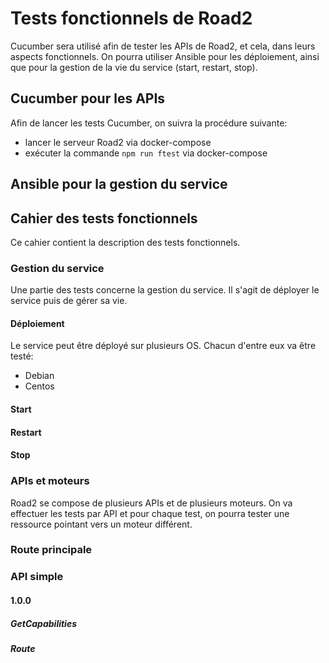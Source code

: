 # Tests fonctionnels de Road2

Cucumber sera utilisé afin de tester les APIs de Road2, et cela, dans leurs aspects fonctionnels. On pourra utiliser Ansible pour les déploiement, ainsi que pour la gestion de la vie du service (start, restart, stop). 

## Cucumber pour les APIs

Afin de lancer les tests Cucumber, on suivra la procédure suivante:
- lancer le serveur Road2 via docker-compose 
- exécuter la commande `npm run ftest` via docker-compose

## Ansible pour la gestion du service

## Cahier des tests fonctionnels 

Ce cahier contient la description des tests fonctionnels. 

### Gestion du service 

Une partie des tests concerne la gestion du service. Il s'agit de déployer le service puis de gérer sa vie. 

#### Déploiement 

Le service peut être déployé sur plusieurs OS. Chacun d'entre eux va être testé:
- Debian
- Centos 

#### Start 

#### Restart 

#### Stop 

### APIs et moteurs

Road2 se compose de plusieurs APIs et de plusieurs moteurs. On va effectuer les tests par API et pour chaque test, on pourra tester une ressource pointant vers un moteur différent. 

### Route principale 

### API simple 

#### 1.0.0

##### GetCapabilities 

##### Route 




